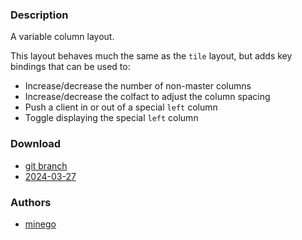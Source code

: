 ### Description
A variable column layout. 

This layout behaves much the same as the `tile` layout, but adds key bindings that can be used to:
- Increase/decrease the number of non-master columns
- Increase/decrease the colfact to adjust the column spacing
- Push a client in or out of a special `left` column
- Toggle displaying the special `left` column

### Download
- [git branch](https://codeberg.org/minego/dwl/src/branch/varcol)
- [2024-03-27](https://codeberg.org/dwl/dwl-patches/raw/branch/main/patches/varcol/varcol.patch)

### Authors
- [minego](https://codeberg.org/minego)
